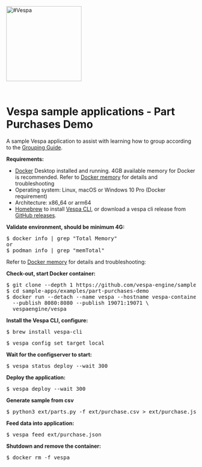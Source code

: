 <!-- Copyright Vespa.ai. Licensed under the terms of the Apache 2.0 license. See LICENSE in the project root. -->

<picture>
  <source media="(prefers-color-scheme: dark)" srcset="https://assets.vespa.ai/logos/Vespa-logo-green-RGB.svg">
  <source media="(prefers-color-scheme: light)" srcset="https://assets.vespa.ai/logos/Vespa-logo-dark-RGB.svg">
  <img alt="#Vespa" width="200" src="https://assets.vespa.ai/logos/Vespa-logo-dark-RGB.svg" style="margin-bottom: 25px;">
</picture>

# Vespa sample applications - Part Purchases Demo

A sample Vespa application to assist with learning how to group according to the
[Grouping Guide](https://docs.vespa.ai/en/grouping.html).

**Requirements:**

* [Docker](https://www.docker.com/) Desktop installed and running. 4GB available memory for Docker is recommended.
  Refer to [Docker memory](https://docs.vespa.ai/en/operations-selfhosted/docker-containers.html#memory)
  for details and troubleshooting
* Operating system: Linux, macOS or Windows 10 Pro (Docker requirement)
* Architecture: x86_64 or arm64
* [Homebrew](https://brew.sh/) to install [Vespa CLI](https://docs.vespa.ai/en/vespa-cli.html), or download
  a vespa cli release from [GitHub releases](https://github.com/vespa-engine/vespa/releases).


**Validate environment, should be minimum 4G:**
<pre>
$ docker info | grep "Total Memory"
or
$ podman info | grep "memTotal"
</pre>

Refer to [Docker memory](https://docs.vespa.ai/en/operations-selfhosted/docker-containers.html#memory)
for details and troubleshooting:


**Check-out, start Docker container:**
<pre data-test="exec">
$ git clone --depth 1 https://github.com/vespa-engine/sample-apps.git
$ cd sample-apps/examples/part-purchases-demo
$ docker run --detach --name vespa --hostname vespa-container \
  --publish 8080:8080 --publish 19071:19071 \
  vespaengine/vespa
</pre>


**Install the Vespa CLI, configure:**
<pre>
$ brew install vespa-cli
</pre>
<pre data-test="exec">
$ vespa config set target local
</pre>


**Wait for the configserver to start:**
<pre data-test="exec">
$ vespa status deploy --wait 300
</pre>


**Deploy the application:**
<pre data-test="exec" data-test-assert-contains="Success">
$ vespa deploy --wait 300
</pre>


**Generate sample from csv**
<pre data-test="exec">
$ python3 ext/parts.py -f ext/purchase.csv > ext/purchase.json
</pre>


**Feed data into application:**
<pre data-test="exec" data-test-wait-for='"feeder.ok.count": 20'>
$ vespa feed ext/purchase.json
</pre>


**Shutdown and remove the container:**
<pre data-test="after">
$ docker rm -f vespa
</pre>
